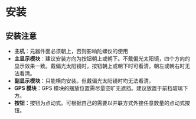 # 安装

## 安装注意 <a href="#installation-notes" id="installation-notes"></a>

* **主机**：元器件面必须朝上，否则影响陀螺仪的使用
* **主显示模块**：建议安装方向为按钮朝上或朝下。不戴偏光太阳镜，四个方向的显示效果一致。戴偏光太阳镜时，按钮朝上或朝下时可看清，朝左或朝右时无法看清。
* **副显示模块**：只能横向安装。但戴偏光太阳镜时均无法看清。
* **GPS 模块**：GPS 模块的摆放位置需尽量空旷无遮挡。建议放置于前档玻璃下方。
* **按钮**：按钮为点动式。可根据自己的需要以并联方式外接任意数量的点动式按钮。

